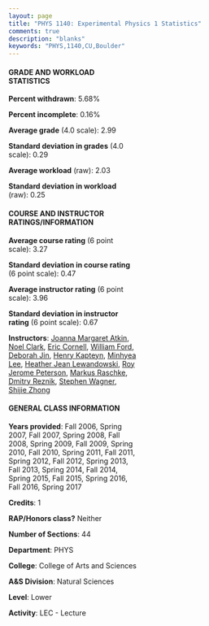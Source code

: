 ```yaml
---
layout: page
title: "PHYS 1140: Experimental Physics 1 Statistics"
comments: true
description: "blanks"
keywords: "PHYS,1140,CU,Boulder"
---
```

<head>
<script src="https://ajax.googleapis.com/ajax/libs/jquery/2.1.3/jquery.min.js"></script>
<script src="https://dl.dropboxusercontent.com/s/pc42nxpaw1ea4o9/highcharts.js?dl=0"></script>
<!-- <script src="../assets/js/highcharts.js"></script> -->
<style type="text/css">@font-face {
	font-family: "Bebas Neue";
	src: url(https://www.filehosting.org/file/details/544349/BebasNeue Regular.otf) format("opentype");
	}
	h1.Bebas { 
		font-family: "Bebas Neue", Verdana, Tahoma;
	}
</style>
</head>
<body>
	<div id="container" style="float: right; width: 45%; height: 88%; margin-left: 2.5%; margin-right: 2.5%;"></div>
	<script language="JavaScript">
		$(document).ready(function() {
		var chart = {type: 'column'};
		var title = {text: 'Grade Distribution'};
		var xAxis = {categories: ['A','B','C','D','F'],crosshair: true};
		var yAxis = {min: 0,title: {text: 'Percentage'}};
		var tooltip = {headerFormat: '<center><b><span style="font-size:20px">{point.key}</span></b></center>',
		               pointFormat: '<td style="padding:0"><b>{point.y:.1f}%</b></td>',
		               footerFormat: '</table>',shared: true,useHTML: true};
		var plotOptions = {column: {pointPadding: 0.0,borderWidth: 0}};  
		var credits = {enabled: false};var series= [{name: 'Percent',data: [34.24,43.11,16.09,3.01,3.56,]}];
		var json = {};
		json.chart = chart;
		json.title = title;
		json.tooltip = tooltip;
		json.xAxis = xAxis;
		json.yAxis = yAxis;  
		json.series = series;
		json.plotOptions = plotOptions;  
		json.credits = credits;
		$('#container').highcharts(json);
	});
	</script>
</body>
			   
#### GRADE AND WORKLOAD STATISTICS

**Percent withdrawn**: 5.68%

**Percent incomplete**: 0.16%

**Average grade** (4.0 scale): 2.99

**Standard deviation in grades** (4.0 scale): 0.29

**Average workload** (raw): 2.03

**Standard deviation in workload** (raw): 0.25

#### COURSE AND INSTRUCTOR RATINGS/INFORMATION

**Average course rating** (6 point scale): 3.27

**Standard deviation in course rating** (6 point scale): 0.47

**Average instructor rating** (6 point scale): 3.96

**Standard deviation in instructor rating** (6 point scale): 0.67

**Instructors**: <a href='../../instructors/Joanna_Margaret_Atkin'>Joanna Margaret Atkin</a>, <a href='../../instructors/Noel_Clark'>Noel Clark</a>, <a href='../../instructors/Eric_Cornell'>Eric Cornell</a>, <a href='../../instructors/William_Ford'>William Ford</a>, <a href='../../instructors/Deborah_Jin'>Deborah Jin</a>, <a href='../../instructors/Henry_Kapteyn'>Henry Kapteyn</a>, <a href='../../instructors/Minhyea_Lee'>Minhyea Lee</a>, <a href='../../instructors/Heather_Jean_Lewandowski'>Heather Jean Lewandowski</a>, <a href='../../instructors/Roy_Jerome_Peterson'>Roy Jerome Peterson</a>, <a href='../../instructors/Markus_Raschke'>Markus Raschke</a>, <a href='../../instructors/Dmitry_Reznik'>Dmitry Reznik</a>, <a href='../../instructors/Stephen_Wagner'>Stephen Wagner</a>, <a href='../../instructors/Shijie_Zhong'>Shijie Zhong</a>

#### GENERAL CLASS INFORMATION

**Years provided**: Fall 2006, Spring 2007, Fall 2007, Spring 2008, Fall 2008, Spring 2009, Fall 2009, Spring 2010, Fall 2010, Spring 2011, Fall 2011, Spring 2012, Fall 2012, Spring 2013, Fall 2013, Spring 2014, Fall 2014, Spring 2015, Fall 2015, Spring 2016, Fall 2016, Spring 2017

**Credits**: 1

**RAP/Honors class?** Neither

**Number of Sections**: 44

**Department**: PHYS

**College**: College of Arts and Sciences

**A&S Division**: Natural Sciences

**Level**: Lower

**Activity**: LEC - Lecture
